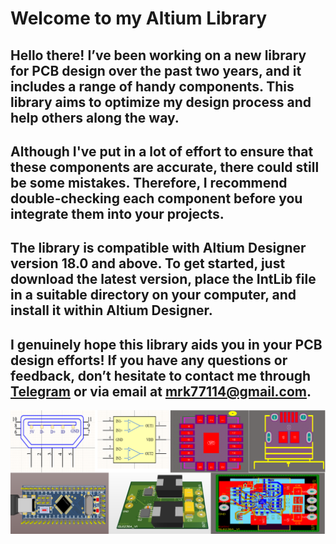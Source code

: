 # Welcome to my Altium Library
## Hello there! I’ve been working on a new library for PCB design over the past two years, and it includes a range of handy components. This library aims to optimize my design process and help others along the way.
##  Although I've put in a lot of effort to ensure that these components are accurate, there could still be some mistakes. Therefore, I recommend double-checking each component before you integrate them into your projects.
## The library is compatible with Altium Designer version 18.0 and above. To get started, just download the latest version, place the IntLib file in a suitable directory on your computer, and install it within Altium Designer.
## I genuinely hope this library aids you in your PCB design efforts! If you have any questions or feedback, don’t hesitate to contact me through [Telegram](https://t.me/mrk7711) or via email at mrk77114@gmail.com.
![PCB](PCB.png)
